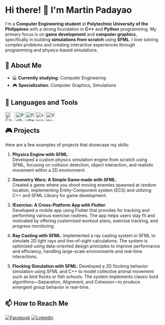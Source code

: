 # Hi there! 👋 I'm Martin Padayao

I'm a **Computer Engineering student** at **Polytechnic University of the Philippines** with a strong foundation in **C++** and **Python** programming. My primary focus is on **game development** and **computer graphics**, specifically in building **simulations from scratch** using **SFML**. I love solving complex problems and creating interactive experiences through programming and physics-based simulations.

## 🚀 About Me

- 💻 **Currently studying**: Computer Engineering
- 🎮 **Specialization**: Computer Graphics, Simulations

## 🔧 Languages and Tools

<img align="left" alt="C++" width="30px" src="https://cdn.jsdelivr.net/gh/devicons/devicon@latest/icons/cplusplus/cplusplus-original.svg" />
<img align="left" alt="Python" width="30px" src="https://cdn.jsdelivr.net/gh/devicons/devicon@latest/icons/python/python-original.svg" />
<img align="left" alt="flutter" width="30px"  src="https://cdn.jsdelivr.net/gh/devicons/devicon@latest/icons/flutter/flutter-original.svg" />
<img align="left" alt="vscode" width="30px" src="https://cdn.jsdelivr.net/gh/devicons/devicon@latest/icons/vscode/vscode-original.svg" />
<img align="left" alt="VisualStudio" width="30px" src="https://cdn.jsdelivr.net/gh/devicons/devicon@latest/icons/visualstudio/visualstudio-original.svg" />
<br/>

## 🎮 Projects

Here are a few examples of projects that showcase my skills:

1. **Physics Engine with SFML**:  
   Developed a custom physics simulation engine from scratch using SFML, focusing on collision detection, object interaction, and realistic movement within a 2D environment.

2. **Geometry Wars: A Simple Game made with SFML**:  
   Created a game where you shoot moving enemies spawned at random location, implementing Entity-Component system (ECS) and utilizing C++ and SFML Library for game development.

3. **IExercise: A Cross-Platform App with Flutter**:  
   Developed a mobile app using Flutter that provides for tracking and performing various exercise routines. The app helps users stay fit and motivated by offering customized workout plans, exercise tracking, and progress monitoring.

4. **Ray Casting with SFML**:
   Implemented a ray casting system in SFML to simulate 2D light rays and line-of-sight calculations. The system is optimized using data-oriented design principles to improve performance and efficiency, handling large-scale environments and real-time interactions.

5. **Flocking Simulation with SFML**:
   Developed a 2D flocking behavior simulation using SFML and C++ to model collective animal movement such as bird flocks or fish schools. The system implements classic boid algorithms—Separation, Alignment, and Cohesion—to produce emergent group behavior in real-time.

## 📫 How to Reach Me

[![Facebook](https://img.shields.io/badge/Facebook-1877F2?style=flat&logo=facebook&logoColor=white)](https://www.facebook.com/share/15pD3cU9Aj/)
[![LinkedIn](https://img.shields.io/badge/LinkedIn-0A66C2?style=flat&logo=linkedin&logoColor=white)](https://www.linkedin.com/in/martinpadayao/)


